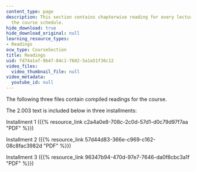```yaml
---
content_type: page
description: This section contains chapterwise reading for every lecture topic in
  the course schedule.
hide_download: true
hide_download_original: null
learning_resource_types:
- Readings
ocw_type: CourseSection
title: Readings
uid: fd74a1af-9b47-84c1-7602-5a1a51f36c12
video_files:
  video_thumbnail_file: null
video_metadata:
  youtube_id: null
---
```


The following three files contain compiled readings for the course.

The 2.003 text is included below in three installments:

Installment 1 ({{% resource_link c2a4a0e8-708c-2c0d-57d1-d0c79d97f7aa "PDF" %}})

Installment 2 ({{% resource_link 57d44d83-366e-c969-c162-08c8fac3982d "PDF" %}})

Installment 3 ({{% resource_link 96347b94-470d-97e7-7646-da0f8cbc3a1f "PDF" %}})